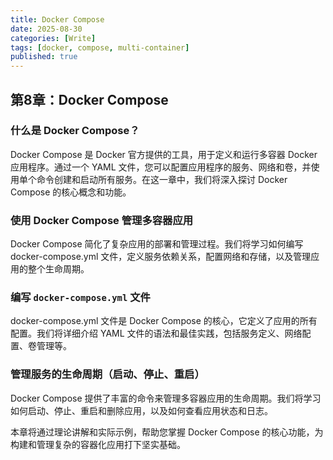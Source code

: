 ```yaml
---
title: Docker Compose
date: 2025-08-30
categories: [Write]
tags: [docker, compose, multi-container]
published: true
---
```


## 第8章：Docker Compose

### 什么是 Docker Compose？

Docker Compose 是 Docker 官方提供的工具，用于定义和运行多容器 Docker 应用程序。通过一个 YAML 文件，您可以配置应用程序的服务、网络和卷，并使用单个命令创建和启动所有服务。在这一章中，我们将深入探讨 Docker Compose 的核心概念和功能。

### 使用 Docker Compose 管理多容器应用

Docker Compose 简化了复杂应用的部署和管理过程。我们将学习如何编写 docker-compose.yml 文件，定义服务依赖关系，配置网络和存储，以及管理应用的整个生命周期。

### 编写 `docker-compose.yml` 文件

docker-compose.yml 文件是 Docker Compose 的核心，它定义了应用的所有配置。我们将详细介绍 YAML 文件的语法和最佳实践，包括服务定义、网络配置、卷管理等。

### 管理服务的生命周期（启动、停止、重启）

Docker Compose 提供了丰富的命令来管理多容器应用的生命周期。我们将学习如何启动、停止、重启和删除应用，以及如何查看应用状态和日志。

本章将通过理论讲解和实际示例，帮助您掌握 Docker Compose 的核心功能，为构建和管理复杂的容器化应用打下坚实基础。